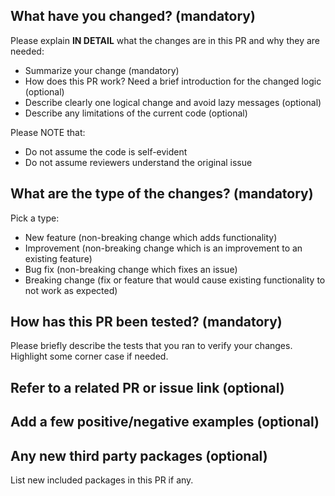## What have you changed? (mandatory)

Please explain **IN DETAIL** what the changes are in this PR and why they are needed:

- Summarize your change (mandatory)
- How does this PR work? Need a brief introduction for the changed logic (optional)
- Describe clearly one logical change and avoid lazy messages (optional)
- Describe any limitations of the current code (optional)

Please NOTE that:

- Do not assume the code is self-evident
- Do not assume reviewers understand the original issue

## What are the type of the changes? (mandatory)

Pick a type:

- New feature (non-breaking change which adds functionality)
- Improvement (non-breaking change which is an improvement to an existing feature)
- Bug fix (non-breaking change which fixes an issue)
- Breaking change (fix or feature that would cause existing functionality to not work as expected)

## How has this PR been tested? (mandatory)

Please briefly describe the tests that you ran to verify your changes. Highlight some corner case if needed. 

## Refer to a related PR or issue link (optional)

## Add a few positive/negative examples (optional)

## Any new third party packages (optional)

List new included packages in this PR if any. 


